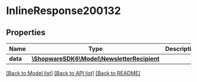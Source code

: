 # InlineResponse200132

## Properties
Name | Type | Description | Notes
------------ | ------------- | ------------- | -------------
**data** | [**\ShopwareSDK6\Model\NewsletterRecipient**](NewsletterRecipient.md) |  | [optional] 

[[Back to Model list]](../../README.md#documentation-for-models) [[Back to API list]](../../README.md#documentation-for-api-endpoints) [[Back to README]](../../README.md)

